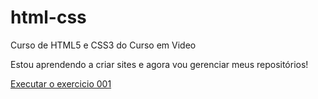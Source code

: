 # html-css
 Curso de HTML5 e CSS3 do Curso em Video

Estou aprendendo a criar sites e agora vou gerenciar meus repositórios!

<a href="https://mirianfreitas.github.io/html-css/exercicios/ex002/index.html">Executar o exercicio 001</a>
